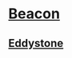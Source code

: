 # [Beacon](https://developers.google.com/beacons/)

## [Eddystone](https://developers.google.com/beacons/eddystone)

